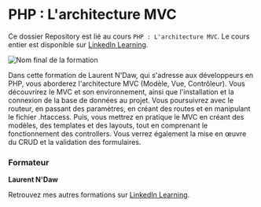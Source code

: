 # PHP : L'architecture MVC

Ce dossier Repository est lié au cours `PHP : L'architecture MVC`. Le cours entier est disponible sur [LinkedIn Learning][lil-course-url].

![Nom final de la formation][lil-thumbnail-url] 

Dans cette formation de Laurent N'Daw, qui s'adresse aux développeurs en PHP, vous aborderez l'architecture MVC (Modèle, Vue, Contrôleur). Vous découvrirez le MVC et son environnement, ainsi que l'installation et la connexion de la base de données au projet. Vous poursuivrez avec le routeur, en passant des paramètres, en créant des routes et en manipulant le fichier .htaccess. Puis, vous mettrez en pratique le MVC en créant des modèles, des templates et des layouts, tout en comprenant le fonctionnement des controllers. Vous verrez également la mise en œuvre du CRUD et la validation des formulaires.

### Formateur

**Laurent N'Daw** 

 Retrouvez mes autres formations sur [LinkedIn Learning][lil-URL-trainer].

[0]: # (Replace these placeholder URLs with actual course URLs)
[lil-course-url]: https://www.linkedin.com/learning/php-l-architecture-mvc
[lil-thumbnail-url]: https://media.licdn.com/dms/image/D4E0DAQEk19h5e323xA/learning-public-crop_675_1200/0/1715156958874?e=2147483647&v=beta&t=YS3hD0_-_hJP07FQNpfdxqp00msHZSjZYwajFoPdw8Q
[lil-URL-trainer]: https://www.linkedin.com/learning/instructors/laurent-n-daw

[1]: # (End of FR-Instruction ###############################################################################################)
